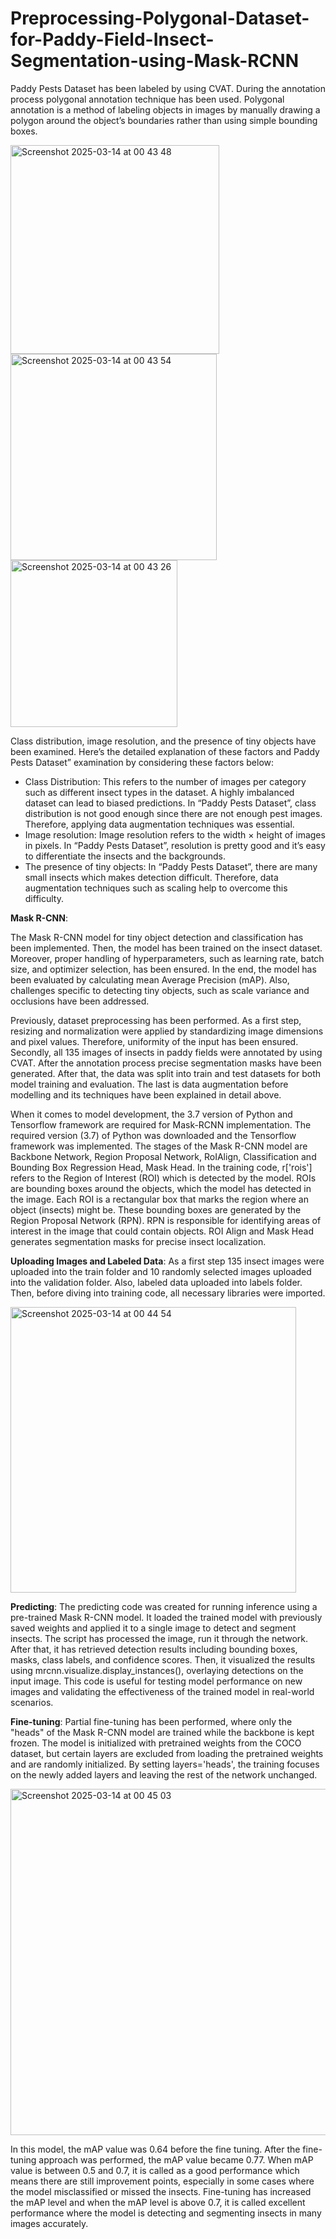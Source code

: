 # Preprocessing-Polygonal-Dataset-for-Paddy-Field-Insect-Segmentation-using-Mask-RCNN

Paddy Pests Dataset has been labeled by using CVAT. During the annotation process polygonal annotation technique has been used. Polygonal annotation is a method of labeling objects in images by manually drawing a polygon around the object’s boundaries rather than using simple bounding boxes.

<img width="334" alt="Screenshot 2025-03-14 at 00 43 48" src="https://github.com/user-attachments/assets/69427f31-b00e-4f99-9916-9c4c2b240bbc" /> 
<img width="330" alt="Screenshot 2025-03-14 at 00 43 54" src="https://github.com/user-attachments/assets/1857212b-ec12-487c-86d3-ea6d3b93366a" />
<img width="267" alt="Screenshot 2025-03-14 at 00 43 26" src="https://github.com/user-attachments/assets/b60cdcac-2dd4-4fdf-a62f-c73480f4a543" />

Class distribution, image resolution, and the presence of tiny objects have been examined. Here’s the detailed explanation of these factors and Paddy Pests Dataset” examination by considering these factors below:
- Class Distribution: This refers to the number of images per category such as different insect types in the dataset. A highly imbalanced dataset can lead to biased predictions. In “Paddy Pests Dataset”, class distribution is not good enough since there are not enough pest images. Therefore, applying data augmentation techniques was essential.
- Image resolution: Image resolution refers to the width × height of images in pixels. In “Paddy Pests Dataset”, resolution is pretty good and it’s easy to differentiate the insects and the backgrounds.
- The presence of tiny objects: In “Paddy Pests Dataset”, there are many small insects which makes detection difficult. Therefore, data augmentation techniques such as scaling help to overcome this difficulty.

**Mask R-CNN**:

The Mask R-CNN model for tiny object detection and classification has been implemented. Then, the model has been trained on the insect dataset. Moreover, proper handling of hyperparameters, such as learning rate, batch size, and optimizer selection, has been ensured. In the end, the model has been evaluated by calculating mean Average Precision (mAP). Also, challenges specific to detecting tiny objects, such as scale variance and occlusions have been addressed.

Previously, dataset preprocessing has been performed. As a first step, resizing and normalization were applied by standardizing image dimensions and pixel values. Therefore, uniformity of the input has been ensured. Secondly, all 135 images of insects in paddy fields were annotated by using CVAT. After the annotation process precise segmentation masks have been generated. After that, the data was split into train and test datasets for both model training and evaluation. The last is data augmentation before modelling and its techniques have been explained in detail above.

When it comes to model development, the 3.7 version of Python and Tensorflow framework are required for Mask-RCNN implementation. The required version (3.7) of Python was downloaded and the Tensorflow framework was implemented.
The stages of the Mask R-CNN model are Backbone Network, Region Proposal Network, RoIAlign, Classification and Bounding Box Regression Head, Mask Head. In the training code, r['rois'] refers to the Region of Interest (ROI) which is detected by the model. ROIs are bounding boxes around the objects, which the model has detected in the image. Each ROI is a rectangular box that marks the region where an object (insects) might be. These bounding boxes are generated by the Region Proposal Network (RPN). RPN is responsible for identifying areas of interest in the image that could contain objects. ROI Align and Mask Head generates segmentation masks for precise insect localization.

**Uploading Images and Labeled Data**:
As a first step 135 insect images were uploaded into the train folder and 10 randomly selected images uploaded into the validation folder. Also, labeled data uploaded into labels folder. Then, before diving into training code, all necessary libraries were imported.

<img width="457" alt="Screenshot 2025-03-14 at 00 44 54" src="https://github.com/user-attachments/assets/242bcaee-7a49-4b52-9508-becdc04eeb87" />

**Predicting**:
The predicting code was created for running inference using a pre-trained Mask R-CNN model. It loaded the trained model with previously saved weights and applied it to a single image to detect and segment insects. The script has processed the image, run it through the network. After that, it has retrieved detection results including bounding boxes, masks, class labels, and confidence scores. Then, it visualized the results using mrcnn.visualize.display_instances(), overlaying detections on the input image. This code is useful for testing model performance on new images and validating the effectiveness of the trained model in real-world scenarios.

**Fine-tuning**:
Partial fine-tuning has been performed, where only the "heads" of the Mask R-CNN model are trained while the backbone is kept frozen.
The model is initialized with pretrained weights from the COCO dataset, but certain layers are excluded from loading the pretrained weights and are randomly initialized. By setting layers='heads', the training focuses on the newly added layers and leaving the rest of the network unchanged.

<img width="554" alt="Screenshot 2025-03-14 at 00 45 03" src="https://github.com/user-attachments/assets/05e177c1-ae5f-4ca4-912d-a7616fa85df4" />

In this model, the mAP value was 0.64 before the fine tuning. After the fine-tuning approach was performed, the mAP value became 0.77. When mAP value is between 0.5 and 0.7, it is called as a good performance which means there are still improvement points, especially in some cases where the model misclassified or missed the insects. Fine-tuning has increased the mAP level and when the mAP level is above 0.7, it is called excellent performance where the model is detecting and segmenting insects in many images accurately.
